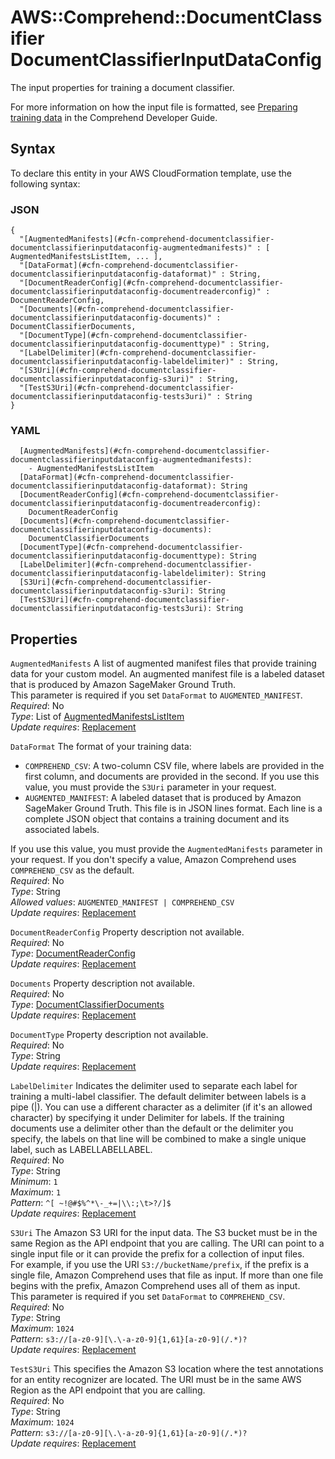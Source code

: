 # AWS::Comprehend::DocumentClassifier DocumentClassifierInputDataConfig<a name="aws-properties-comprehend-documentclassifier-documentclassifierinputdataconfig"></a>

The input properties for training a document classifier\. 

For more information on how the input file is formatted, see [Preparing training data](https://docs.aws.amazon.com/comprehend/latest/dg/prep-classifier-data.html) in the Comprehend Developer Guide\. 

## Syntax<a name="aws-properties-comprehend-documentclassifier-documentclassifierinputdataconfig-syntax"></a>

To declare this entity in your AWS CloudFormation template, use the following syntax:

### JSON<a name="aws-properties-comprehend-documentclassifier-documentclassifierinputdataconfig-syntax.json"></a>

```
{
  "[AugmentedManifests](#cfn-comprehend-documentclassifier-documentclassifierinputdataconfig-augmentedmanifests)" : [ AugmentedManifestsListItem, ... ],
  "[DataFormat](#cfn-comprehend-documentclassifier-documentclassifierinputdataconfig-dataformat)" : String,
  "[DocumentReaderConfig](#cfn-comprehend-documentclassifier-documentclassifierinputdataconfig-documentreaderconfig)" : DocumentReaderConfig,
  "[Documents](#cfn-comprehend-documentclassifier-documentclassifierinputdataconfig-documents)" : DocumentClassifierDocuments,
  "[DocumentType](#cfn-comprehend-documentclassifier-documentclassifierinputdataconfig-documenttype)" : String,
  "[LabelDelimiter](#cfn-comprehend-documentclassifier-documentclassifierinputdataconfig-labeldelimiter)" : String,
  "[S3Uri](#cfn-comprehend-documentclassifier-documentclassifierinputdataconfig-s3uri)" : String,
  "[TestS3Uri](#cfn-comprehend-documentclassifier-documentclassifierinputdataconfig-tests3uri)" : String
}
```

### YAML<a name="aws-properties-comprehend-documentclassifier-documentclassifierinputdataconfig-syntax.yaml"></a>

```
  [AugmentedManifests](#cfn-comprehend-documentclassifier-documentclassifierinputdataconfig-augmentedmanifests): 
    - AugmentedManifestsListItem
  [DataFormat](#cfn-comprehend-documentclassifier-documentclassifierinputdataconfig-dataformat): String
  [DocumentReaderConfig](#cfn-comprehend-documentclassifier-documentclassifierinputdataconfig-documentreaderconfig): 
    DocumentReaderConfig
  [Documents](#cfn-comprehend-documentclassifier-documentclassifierinputdataconfig-documents): 
    DocumentClassifierDocuments
  [DocumentType](#cfn-comprehend-documentclassifier-documentclassifierinputdataconfig-documenttype): String
  [LabelDelimiter](#cfn-comprehend-documentclassifier-documentclassifierinputdataconfig-labeldelimiter): String
  [S3Uri](#cfn-comprehend-documentclassifier-documentclassifierinputdataconfig-s3uri): String
  [TestS3Uri](#cfn-comprehend-documentclassifier-documentclassifierinputdataconfig-tests3uri): String
```

## Properties<a name="aws-properties-comprehend-documentclassifier-documentclassifierinputdataconfig-properties"></a>

`AugmentedManifests`  <a name="cfn-comprehend-documentclassifier-documentclassifierinputdataconfig-augmentedmanifests"></a>
A list of augmented manifest files that provide training data for your custom model\. An augmented manifest file is a labeled dataset that is produced by Amazon SageMaker Ground Truth\.  
This parameter is required if you set `DataFormat` to `AUGMENTED_MANIFEST`\.  
*Required*: No  
*Type*: List of [AugmentedManifestsListItem](aws-properties-comprehend-documentclassifier-augmentedmanifestslistitem.md)  
*Update requires*: [Replacement](https://docs.aws.amazon.com/AWSCloudFormation/latest/UserGuide/using-cfn-updating-stacks-update-behaviors.html#update-replacement)

`DataFormat`  <a name="cfn-comprehend-documentclassifier-documentclassifierinputdataconfig-dataformat"></a>
The format of your training data:  
+  `COMPREHEND_CSV`: A two\-column CSV file, where labels are provided in the first column, and documents are provided in the second\. If you use this value, you must provide the `S3Uri` parameter in your request\.
+  `AUGMENTED_MANIFEST`: A labeled dataset that is produced by Amazon SageMaker Ground Truth\. This file is in JSON lines format\. Each line is a complete JSON object that contains a training document and its associated labels\. 

  If you use this value, you must provide the `AugmentedManifests` parameter in your request\.
If you don't specify a value, Amazon Comprehend uses `COMPREHEND_CSV` as the default\.  
*Required*: No  
*Type*: String  
*Allowed values*: `AUGMENTED_MANIFEST | COMPREHEND_CSV`  
*Update requires*: [Replacement](https://docs.aws.amazon.com/AWSCloudFormation/latest/UserGuide/using-cfn-updating-stacks-update-behaviors.html#update-replacement)

`DocumentReaderConfig`  <a name="cfn-comprehend-documentclassifier-documentclassifierinputdataconfig-documentreaderconfig"></a>
Property description not available\.  
*Required*: No  
*Type*: [DocumentReaderConfig](aws-properties-comprehend-documentclassifier-documentreaderconfig.md)  
*Update requires*: [Replacement](https://docs.aws.amazon.com/AWSCloudFormation/latest/UserGuide/using-cfn-updating-stacks-update-behaviors.html#update-replacement)

`Documents`  <a name="cfn-comprehend-documentclassifier-documentclassifierinputdataconfig-documents"></a>
Property description not available\.  
*Required*: No  
*Type*: [DocumentClassifierDocuments](aws-properties-comprehend-documentclassifier-documentclassifierdocuments.md)  
*Update requires*: [Replacement](https://docs.aws.amazon.com/AWSCloudFormation/latest/UserGuide/using-cfn-updating-stacks-update-behaviors.html#update-replacement)

`DocumentType`  <a name="cfn-comprehend-documentclassifier-documentclassifierinputdataconfig-documenttype"></a>
Property description not available\.  
*Required*: No  
*Type*: String  
*Update requires*: [Replacement](https://docs.aws.amazon.com/AWSCloudFormation/latest/UserGuide/using-cfn-updating-stacks-update-behaviors.html#update-replacement)

`LabelDelimiter`  <a name="cfn-comprehend-documentclassifier-documentclassifierinputdataconfig-labeldelimiter"></a>
Indicates the delimiter used to separate each label for training a multi\-label classifier\. The default delimiter between labels is a pipe \(\|\)\. You can use a different character as a delimiter \(if it's an allowed character\) by specifying it under Delimiter for labels\. If the training documents use a delimiter other than the default or the delimiter you specify, the labels on that line will be combined to make a single unique label, such as LABELLABELLABEL\.  
*Required*: No  
*Type*: String  
*Minimum*: `1`  
*Maximum*: `1`  
*Pattern*: `^[ ~!@#$%^*\-_+=|\\:;\t>?/]$`  
*Update requires*: [Replacement](https://docs.aws.amazon.com/AWSCloudFormation/latest/UserGuide/using-cfn-updating-stacks-update-behaviors.html#update-replacement)

`S3Uri`  <a name="cfn-comprehend-documentclassifier-documentclassifierinputdataconfig-s3uri"></a>
The Amazon S3 URI for the input data\. The S3 bucket must be in the same Region as the API endpoint that you are calling\. The URI can point to a single input file or it can provide the prefix for a collection of input files\.  
For example, if you use the URI `S3://bucketName/prefix`, if the prefix is a single file, Amazon Comprehend uses that file as input\. If more than one file begins with the prefix, Amazon Comprehend uses all of them as input\.  
This parameter is required if you set `DataFormat` to `COMPREHEND_CSV`\.  
*Required*: No  
*Type*: String  
*Maximum*: `1024`  
*Pattern*: `s3://[a-z0-9][\.\-a-z0-9]{1,61}[a-z0-9](/.*)?`  
*Update requires*: [Replacement](https://docs.aws.amazon.com/AWSCloudFormation/latest/UserGuide/using-cfn-updating-stacks-update-behaviors.html#update-replacement)

`TestS3Uri`  <a name="cfn-comprehend-documentclassifier-documentclassifierinputdataconfig-tests3uri"></a>
This specifies the Amazon S3 location where the test annotations for an entity recognizer are located\. The URI must be in the same AWS Region as the API endpoint that you are calling\.   
*Required*: No  
*Type*: String  
*Maximum*: `1024`  
*Pattern*: `s3://[a-z0-9][\.\-a-z0-9]{1,61}[a-z0-9](/.*)?`  
*Update requires*: [Replacement](https://docs.aws.amazon.com/AWSCloudFormation/latest/UserGuide/using-cfn-updating-stacks-update-behaviors.html#update-replacement)